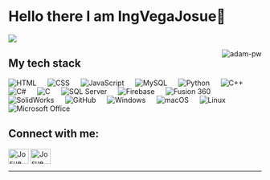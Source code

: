 # Hello there I am IngVegaJosue👋

![](https://github.com/halfrost/halfrost/blob/master/icons/header_.png)


<p><img align="right" src="https://github.com/Adam-pw/Adam-pw/blob/main/animation_500_kxa883sd.gif" alt="adam-pw" /></p>

## My tech stack

<p align="left"> 
  <a> 
    <img alt="HTML" src="https://img.shields.io/badge/-HTML-orange?logo=html5&logoColor=white">
  </a> 
  &emsp;
  <a> 
    <img alt="CSS" src="https://img.shields.io/badge/-CSS-blue?logo=css3&logoColor=white">
  </a> 
  &emsp;
  <a> 
    <img alt="JavaScript" src="https://img.shields.io/badge/-JavaScript-yellow?logo=javascript&logoColor=black">
  </a>
  &emsp;
  <a> 
    <img alt="MySQL" src="https://img.shields.io/badge/-MySQL-blue?logo=mysql&logoColor=white">
  </a>
  &emsp;
  <a>
    <img alt="Python" src="https://img.shields.io/badge/-Python-green?logo=python&logoColor=white">
  </a>
  &emsp;
  <a>
    <img alt="C++" src="https://img.shields.io/badge/-C++-00599C?logo=cplusplus&logoColor=white">
  </a>
  &emsp;
  <a>
    <img alt="C#" src="https://img.shields.io/badge/-C%23-68217A?logo=csharp&logoColor=white">
  </a>
  &emsp;
  <a>
    <img alt="C" src="https://img.shields.io/badge/-C-grey?logo=c&logoColor=white">
  </a>
  &emsp;
  <a>
    <img alt="SQL Server" src="https://img.shields.io/badge/-SQL%20Server-red?logo=microsoftsqlserver&logoColor=white">
  </a>
  &emsp;
  <a>
    <img alt="Firebase" src="https://img.shields.io/badge/-Firebase-orange?logo=firebase&logoColor=white">
  </a>
  &emsp;
  <a>
    <img alt="Fusion 360" src="https://img.shields.io/badge/-Fusion%20360-lightblue?logo=autodesk&logoColor=black">
  </a>
  &emsp;
  <a>
    <img alt="SolidWorks" src="https://img.shields.io/badge/-SolidWorks-red?logo=solidworks&logoColor=white">
  </a>
  &emsp;
  <a>
    <img alt="GitHub" src="https://img.shields.io/badge/-GitHub-black?logo=github&logoColor=white">
  </a>
  &emsp;
  <a>
    <img alt="Windows" src="https://img.shields.io/badge/-Windows-blue?logo=windows&logoColor=white">
  </a>
  &emsp;
  <a>
    <img alt="macOS" src="https://img.shields.io/badge/-macOS-black?logo=apple&logoColor=white">
  </a>
  &emsp;
  <a>
    <img alt="Linux" src="https://img.shields.io/badge/-Linux-yellow?logo=linux&logoColor=black">
  </a>
  &emsp;
  <a>
    <img alt="Microsoft Office" src="https://img.shields.io/badge/-Microsoft%20Office-orange?logo=microsoftoffice&logoColor=white">
  </a>
</p>



## Connect with me:
<p align="left">
  <a href="https://www.linkedin.com/in/jesus-josue-aparicio-vega-10722925a/" target="blank"><img align="center"
      src="https://raw.githubusercontent.com/rahuldkjain/github-profile-readme-generator/master/src/images/icons/Social/linked-in-alt.svg"
      alt="Josue Vega" height="30" width="40" /></a>
  <a href="https://www.instagram.com/josuevega_13/" target="blank"><img align="center"
      src="https://raw.githubusercontent.com/rahuldkjain/github-profile-readme-generator/master/src/images/icons/Social/instagram.svg"
      alt="Josue Vega" height="30" width="40" /></a>

</p>

-----

